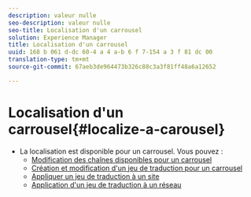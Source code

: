 ```yaml
---
description: valeur nulle
seo-description: valeur nulle
seo-title: Localisation d'un carrousel
solution: Experience Manager
title: Localisation d'un carrousel
uuid: 168 b 061 d-dc 60-4 a 4 a-b 6 f 7-154 a 3 f 81 dc 00
translation-type: tm+mt
source-git-commit: 67aeb3de964473b326c88c3a3f81ff48a6a12652

---
```



# Localisation d'un carrousel{#localize-a-carousel}

* La localisation est disponible pour un carrousel. Vous pouvez :
   * [Modification des chaînes disponibles pour un carrousel](/help/using/c-settings-other/c-translation-sets/c-localize-strings.md#section_l2z_hkn_xz)
   * [Création et modification d'un jeu de traduction pour un carrousel](/help/using/c-settings-other/c-translation-sets/t-create-modify-translation-sets.md)
   * [Appliquer un jeu de traduction à un site](/help/using/c-settings-other/c-translation-sets/t-apply-a-translation-set-to-a-site.md)
   * [Application d'un jeu de traduction à un réseau](/help/using/c-settings-other/c-translation-sets/t-apply-a-translation-set-to-a-network.md)

